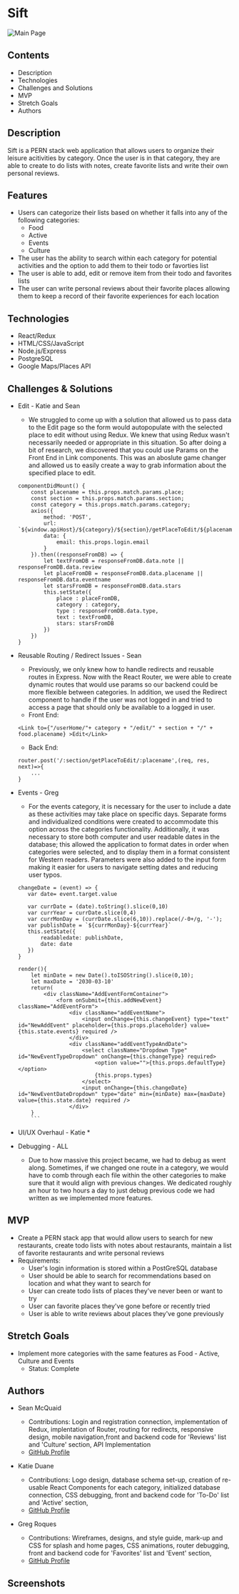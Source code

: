 # Sift
![Main Page](./screenshots/main.png)

## Contents
* Description
* Technologies
* Challenges and Solutions
* MVP
* Stretch Goals
* Authors

## Description
Sift is a PERN stack web application that allows users to organize their leisure acitivities by category. Once the user is in that category, they are able to create to do lists with notes, create favorite lists and write their own personal reviews.


## Features
* Users can categorize their lists based on whether it falls into any of the following categories:
    * Food
    * Active
    * Events
    * Culture
* The user has the ability to search within each category for potential activities and the option to add them to their todo or favorties list
* The user is able to add, edit or remove item from their todo and favorites lists
* The user can write personal reviews about their favorite places allowing them to keep a record of their favorite experiences for each location

## Technologies
- React/Redux
- HTML/CSS/JavaScript
- Node.js/Express
- PostgreSQL
- Google Maps/Places API


## Challenges & Solutions
* Edit - Katie and Sean
    * We struggled to come up with a solution that allowed us to pass data to the Edit page so the form would autopopulate with the selected place to edit without using Redux. We knew that using Redux wasn't necessarily needed or appropriate in this situation. So after doing a bit of research, we discovered that you could use Params on the Front End in Link components. This was an aboslute game changer and allowed us to easily create a way to grab information about the specified place to edit.
    ```
    componentDidMount() {
        const placename = this.props.match.params.place;
        const section = this.props.match.params.section;
        const category = this.props.match.params.category;
        axios({
            method: 'POST',
            url: `${window.apiHost}/${category}/${section}/getPlaceToEdit/${placename}`,
            data: {
                email: this.props.login.email
            }
        }).then((responseFromDB) => {
            let textFromDB = responseFromDB.data.note || responseFromDB.data.review
            let placeFromDB = responseFromDB.data.placename || responseFromDB.data.eventname
            let starsFromDB = responseFromDB.data.stars 
            this.setState({
                place : placeFromDB,
                category : category,
                type : responseFromDB.data.type,
                text : textFromDB,
                stars: starsFromDB
            })
        })
    }
    ```

* Reusable Routing / Redirect Issues - Sean
    * Previously, we only knew how to handle redirects and reusable routes in Express. Now with the React Router, we were able to create dynamic routes that would use params so our backend could be more flexible between categories. In addition, we used the Redirect component to handle if the user was not logged in and tried to access a page that should only be available to a logged in user.
    * Front End:
    ```
    <Link to={"/userHome/"+ category + "/edit/" + section + "/" + food.placename} >Edit</Link>
    ```
    * Back End: 
    ```
    router.post('/:section/getPlaceToEdit/:placename',(req, res, next)=>{
        ...
    }
    ```

* Events - Greg
    * For the events category, it is necessary for the user to include a date as these activities may take place on specific days. Separate forms and individualized conditions were created to accommodate this option across the categories functionality. Additionally, it was necessary to store both computer and user readable dates in the database; this allowed the application to format dates in order when categories were selected, and to display them in a format consistent for Western readers. Parameters were also added to the input form making it easier for users to navigate setting dates and reducing user typos.
    ```
    changeDate = (event) => {
       var date= event.target.value

       var currDate = (date).toString().slice(0,10)
       var currYear = currDate.slice(0,4)
       var currMonDay = (currDate.slice(6,10)).replace(/-0+/g, '-');
       var publishDate = `${currMonDay}-${currYear}`
       this.setState({
           readabledate: publishDate,
           date: date
       })
    }

    render(){
        let minDate = new Date().toISOString().slice(0,10);
        let maxDate = '2030-03-10'
        return(
            <div className="AddEventFormContainer">
                <form onSubmit={this.addNewEvent} className="AddEventForm">
                    <div className="addEventName">
                        <input onChange={this.changeEvent} type="text" id="NewAddEvent" placeholder={this.props.placeholder} value={this.state.events} required />
                    </div>
                    <div className="addEventTypeAndDate">
                        <select className="Dropdown Type" id="NewEventTypeDropdown" onChange={this.changeType} required>
                            <option value="">{this.props.defaultType}</option>
                            {this.props.types}
                        </select>
                        <input onChange={this.changeDate} id="NewEventDateDropdown" type="date" min={minDate} max={maxDate} value={this.state.date} required />
                    </div>
        }
        ```

* UI/UX Overhaul - Katie
    *

* Debugging - ALL 
    * Due to how massive this project became, we had to debug as went along. Sometimes, if we changed one route in a category, we would have to comb through each file within the other categories to make sure that it would align with previous changes. We dedicated roughly an hour to two hours a day to just debug previous code we had written as we implemented more features. 

## MVP
* Create a PERN stack app that would allow users to search for new restaurants, create todo lists with notes about restaurants, maintain a list of favorite restaurants and write personal reviews
* Requirements:
    * User's login information is stored within a PostGreSQL database
    * User should be able to search for recommendations based on location and what they want to search for
    * User can create todo lists of places they've never been or want to try
    * User can favorite places they've gone before or recently tried 
    * User is able to write reviews about places they've gone previously 


## Stretch Goals
* Implement more categories with the same features as Food - Active, Culture and Events
    * Status: Complete


## Authors
* Sean McQuaid
  * Contributions: Login and registration connection, implementation of Redux, implentation of Router, routing for redirects, responsive design, mobile navigation,front and backend code for 'Reviews' list and 'Culture' section, API Implementation
  * [GitHub Profile](https://github.com/seanmcquaid)

* Katie Duane
  * Contributions: Logo design, database schema set-up, creation of re-usable React Components for each category, initialized database connection, CSS debugging, front and backend code for 'To-Do' list and 'Active' section,
  * [GitHub Profile](https://github.com/katiejduane)
  
* Greg Roques
  * Contributions: Wireframes, designs, and style guide, mark-up and CSS for splash and home pages, CSS animations, router debugging, front and backend code for 'Favorites' list and 'Event' section,
  * [GitHub Profile](https://github.com/gregroques)

## Screenshots
